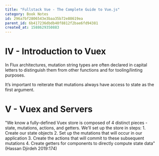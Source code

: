 ```yaml
---
title: "Fullstack Vue - The Complete Guide to Vue.js"
category: Book Notes
id: 296a7bf2806543e3baa35b72e88619ea
parent_id: 6b417236dbdb40f8812f2bae6fd94381
created_at: 1588629350883
---
```



# IV - Introduction to Vuex

In Flux architectures, mutation string types are often declared in capital letters to distinguish them from other functions and for tooling/linting purposes.

It’s important to
reiterate that mutations always have access to state as the first argument.


# V - Vuex and Servers

"We know a fully-defined Vuex store is composed of 4 distinct pieces - state, mutations, actions, and getters. We'll set up the store in steps: 1. Create our state objects 2. Set up the mutations that will occur in our application 3. Create the actions that will commit to these subsequent mutations 4. Create getters for components to directly compute state data" (Hassan Djirdeh 2019:174)
                